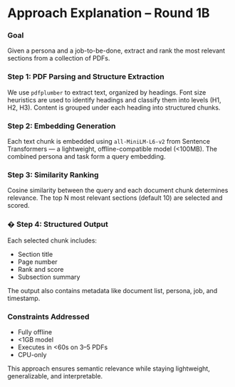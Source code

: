 # Approach Explanation – Round 1B

###  Goal
Given a persona and a job-to-be-done, extract and rank the most relevant sections from a collection of PDFs.

###  Step 1: PDF Parsing and Structure Extraction
We use `pdfplumber` to extract text, organized by headings. Font size heuristics are used to identify headings and classify them into levels (H1, H2, H3). Content is grouped under each heading into structured chunks.

###  Step 2: Embedding Generation
Each text chunk is embedded using `all-MiniLM-L6-v2` from Sentence Transformers — a lightweight, offline-compatible model (<100MB). The combined persona and task form a query embedding.

###  Step 3: Similarity Ranking
Cosine similarity between the query and each document chunk determines relevance. The top N most relevant sections (default 10) are selected and scored.

### � Step 4: Structured Output
Each selected chunk includes:
- Section title
- Page number
- Rank and score
- Subsection summary

The output also contains metadata like document list, persona, job, and timestamp.

###  Constraints Addressed
- Fully offline
- <1GB model
- Executes in <60s on 3–5 PDFs
- CPU-only

This approach ensures semantic relevance while staying lightweight, generalizable, and interpretable.
